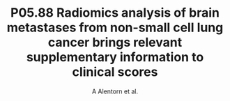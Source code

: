 ---
cat: gaia
subcat: brainomics
bestof: false
author: A Alentorn et al.
title: P05.88 Radiomics analysis of brain metastases from non-small cell lung cancer brings relevant supplementary information to clinical scores
journal: Neuro-Oncology
year: 2018
type: article
url: https -//www.ncbi.nlm.nih.gov/pmc/articles/PMC6144734/
doi: 10.1093/neuonc/noy139.414
---
